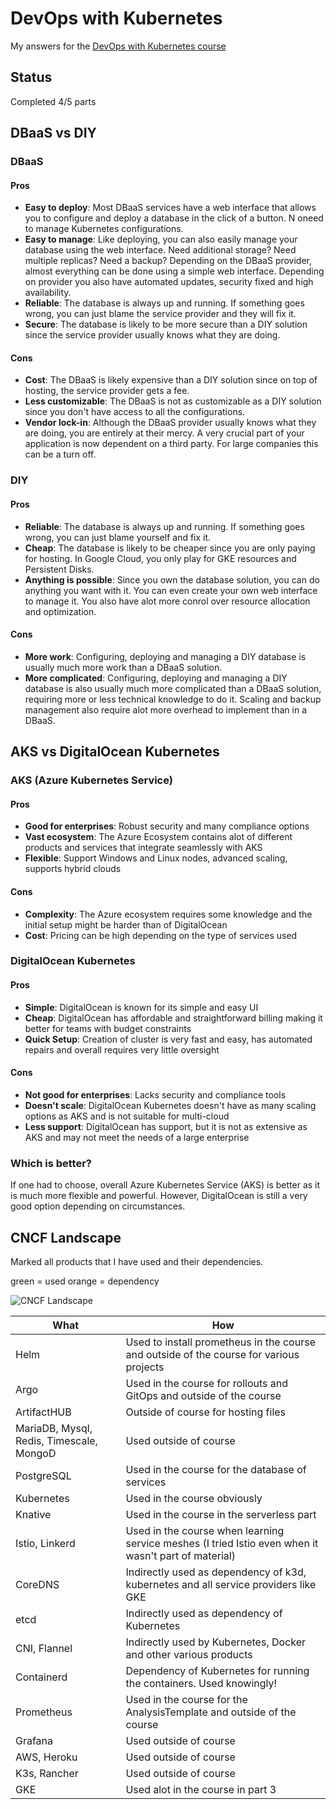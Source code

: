 # DevOps with Kubernetes

My answers for the [DevOps with Kubernetes course](https://devopswithkubernetes.com/)

## Status

Completed 4/5 parts

## DBaaS vs DIY

### DBaaS

#### Pros

- **Easy to deploy**: Most DBaaS services have a web interface that allows you to configure and deploy a database in the click of a button. N oneed to manage Kubernetes configurations.
- **Easy to manage**: Like deploying, you can also easily manage your database using the web interface. Need additional storage? Need multiple replicas? Need a backup? Depending on the DBaaS provider, almost everything can be done using a simple web interface. Depending on provider you also have automated updates, security fixed and high availability.
- **Reliable**: The database is always up and running. If something goes wrong, you can just blame the service provider and they will fix it.
- **Secure**: The database is likely to be more secure than a DIY solution since the service provider usually knows what they are doing.

#### Cons

- **Cost**: The DBaaS is likely expensive than a DIY solution since on top of hosting, the service provider gets a fee.
- **Less customizable**: The DBaaS is not as customizable as a DIY solution since you don't have access to all the configurations.
- **Vendor lock-in**: Although the DBaaS provider usually knows what they are doing, you are entirely at their mercy. A very crucial part of your application is now dependent on a third party. For large companies this can be a turn off.

### DIY

#### Pros

- **Reliable**: The database is always up and running. If something goes wrong, you can just blame yourself and fix it.
- **Cheap**: The database is likely to be cheaper since you are only paying for hosting. In Google Cloud, you only play for GKE resources and Persistent Disks.
- **Anything is possible**: Since you own the database solution, you can do anything you want with it. You can even create your own web interface to manage it. You also have alot more conrol over resource allocation and optimization.

#### Cons

- **More work**: Configuring, deploying and managing a DIY database is usually much more work than a DBaaS solution.
- **More complicated**: Configuring, deploying and managing a DIY database is also usually much more complicated than a DBaaS solution, requiring more or less technical knowledge to do it. Scaling and backup management also require alot more overhead to implement than in a DBaaS.

## AKS vs DigitalOcean Kubernetes

### AKS (Azure Kubernetes Service)

#### Pros

- **Good for enterprises**: Robust security and many compliance options
- **Vast ecosystem**: The Azure Ecosystem contains alot of different products and services that integrate seamlessly with AKS
- **Flexible**: Support Windows and Linux nodes, advanced scaling, supports hybrid clouds

#### Cons 

- **Complexity**: The Azure ecosystem requires some knowledge and the initial setup might be harder than of DigitalOcean
- **Cost**: Pricing can be high depending on the type of services used

### DigitalOcean Kubernetes

#### Pros

- **Simple**: DigitalOcean is known for its simple and easy UI
- **Cheap**: DigitalOcean has affordable and straightforward billing making it better for teams with budget constraints
- **Quick Setup**: Creation of cluster is very fast and easy, has automated repairs and overall requires very little oversight


#### Cons

- **Not good for enterprises**: Lacks security and compliance tools
- **Doesn't scale**: DigitalOcean Kubernetes doesn't have as many scaling options as AKS and is not suitable for multi-cloud
- **Less support**: DigitalOcean has support, but it is not as extensive as AKS and may not meet the needs of a large enterprise

### Which is better?

If one had to choose, overall Azure Kubernetes Service (AKS) is better as it is much more flexible and powerful. However, DigitalOcean is still a very good option depending on circumstances.

## CNCF Landscape

Marked all products that I have used and their dependencies.

green = used
orange = dependency

![CNCF Landscape](./script-answers/landscape.png)

| What                                     | How                                                                                                  |
|------------------------------------------|------------------------------------------------------------------------------------------------------|
| Helm                                     | Used to install prometheus in the course and outside of the course for various projects              |
| Argo                                     | Used in the course for rollouts and GitOps and outside of the course                                 |
| ArtifactHUB                              | Outside of course for hosting files                                                                  |
| MariaDB, Mysql, Redis, Timescale, MongoD | Used outside of course                                                                               |
| PostgreSQL                               | Used in the course for the database of services                                                      |
| Kubernetes                               | Used in the course obviously                                                                         |
| Knative                                  | Used in the course in the serverless part                                                            |
| Istio, Linkerd                           | Used in the course when learning service meshes (I tried Istio even when it wasn't part of material) |
| CoreDNS                                  | Indirectly used as dependency of k3d, kubernetes and all service providers like GKE                  |
| etcd                                     | Indirectly used as dependency of Kubernetes                                                          |
| CNI, Flannel                             | Indirectly used by Kubernetes, Docker and other various products                                     |
| Containerd                               | Dependency of Kubernetes for running the containers. Used knowingly!                                 |
| Prometheus                               | Used in the course for the AnalysisTemplate and outside of the course                                |
| Grafana                                  | Used outside of course                                                                               |
| AWS, Heroku                              | Used outside of course                                                                               |
| K3s, Rancher                             | Used outside of course                                                                               |
| GKE                                      | Used alot in the course in part 3                                                                    |
